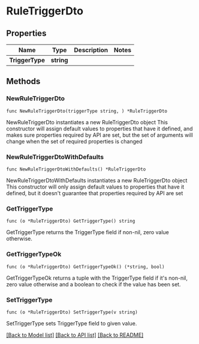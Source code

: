 # RuleTriggerDto

## Properties

Name | Type | Description | Notes
------------ | ------------- | ------------- | -------------
**TriggerType** | **string** |  | 

## Methods

### NewRuleTriggerDto

`func NewRuleTriggerDto(triggerType string, ) *RuleTriggerDto`

NewRuleTriggerDto instantiates a new RuleTriggerDto object
This constructor will assign default values to properties that have it defined,
and makes sure properties required by API are set, but the set of arguments
will change when the set of required properties is changed

### NewRuleTriggerDtoWithDefaults

`func NewRuleTriggerDtoWithDefaults() *RuleTriggerDto`

NewRuleTriggerDtoWithDefaults instantiates a new RuleTriggerDto object
This constructor will only assign default values to properties that have it defined,
but it doesn't guarantee that properties required by API are set

### GetTriggerType

`func (o *RuleTriggerDto) GetTriggerType() string`

GetTriggerType returns the TriggerType field if non-nil, zero value otherwise.

### GetTriggerTypeOk

`func (o *RuleTriggerDto) GetTriggerTypeOk() (*string, bool)`

GetTriggerTypeOk returns a tuple with the TriggerType field if it's non-nil, zero value otherwise
and a boolean to check if the value has been set.

### SetTriggerType

`func (o *RuleTriggerDto) SetTriggerType(v string)`

SetTriggerType sets TriggerType field to given value.



[[Back to Model list]](../README.md#documentation-for-models) [[Back to API list]](../README.md#documentation-for-api-endpoints) [[Back to README]](../README.md)


